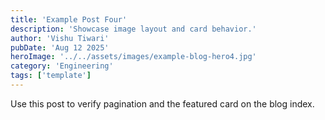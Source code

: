 ```yaml
---
title: 'Example Post Four'
description: 'Showcase image layout and card behavior.'
author: 'Vishu Tiwari'
pubDate: 'Aug 12 2025'
heroImage: '../../assets/images/example-blog-hero4.jpg'
category: 'Engineering'
tags: ['template']
---
```


Use this post to verify pagination and the featured card on the blog index.


